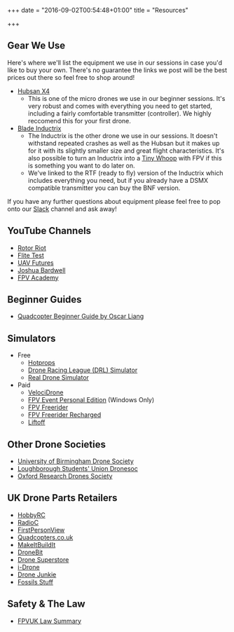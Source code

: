 +++
date = "2016-09-02T00:54:48+01:00"
title = "Resources"

+++

Gear We Use
-----------

Here's where we'll list the equipment we use in our sessions in case you'd like to buy your own. There's no guarantee
the links we post will be the best prices out there so feel free to shop around!

* [Hubsan X4](https://www.amazon.co.uk/gp/product/B009M1PO7W/ref=as_li_tl?ie=UTF8&camp=1634&creative=6738&creativeASIN=B009M1PO7W&linkCode=as2&tag=dron0cc-21)
    * This is one of the micro drones we use in our beginner sessions. It's very robust and comes with everything you need to get started, including a fairly
      comfortable transmitter (controller). We highly reccomend this for your first drone.
* [Blade Inductrix](http://www.sussex-model-centre.co.uk/shopexd.asp?id=53066)
    * The Inductrix is the other drone we use in our sessions. It doesn't withstand repeated crashes as well as the Hubsan
      but it makes up for it with its slightly smaller size and great flight characteristics. It's also possible to turn an
      Inductrix into a [Tiny Whoop](https://www.youtube.com/watch?v=D_yRN3Q2oM8) with FPV if this is something you want to do later on.
    * We've linked to the RTF (ready to fly) version of the Inductrix which includes everything you need, but if you already have a
      DSMX compatible transmitter you can buy the BNF version.

If you have any further questions about equipment please feel free to pop onto our [Slack](http://dronesoc.slack.com) channel and ask away!

YouTube Channels
----------------

* [Rotor Riot](https://www.youtube.com/channel/UCemG3VoNCmjP8ucHR2YY7hw)
* [Flite Test](https://www.youtube.com/user/flitetest)
* [UAV Futures](https://www.youtube.com/channel/UC3ioIOr3tH6Yz8qzr418R-g)
* [Joshua Bardwell](https://www.youtube.com/channel/UCX3eufnI7A2I7IkKHZn8KSQ)
* [FPV Academy](https://www.youtube.com/user/xLive2Fly)

Beginner Guides
---------------

* [Quadcopter Beginner Guide by Oscar Liang](https://oscarliang.com/quadcopter-tutorial-how-to-fly-drone/)

Simulators
----------

* Free
    * [Hotprops](http://hotprops-fpv-race.com/home/)
    * [Drone Racing League (DRL) Simulator](http://thedroneracingleague.com/simulator/)
    * [Real Drone Simulator](http://www.realdronesimulator.com)
* Paid
    * [VelociDrone](https://www.velocidrone.com)
    * [FPV Event Personal Edition](http://www.dronesimulation.co.uk/pilot.html) (Windows Only)
    * [FPV Freerider](https://fpv-freerider.itch.io/fpv-freerider)
    * [FPV Freerider Recharged](https://fpv-freerider.itch.io/fpv-freerider-recharged)
    * [Liftoff](http://store.steampowered.com/app/410340/)



Other Drone Societies
---------------------

* [University of Birmingham Drone Society](http://students.guild.bham.ac.uk/drone/)
* [Loughborough Students' Union Dronesoc](http://lsuds.misj.co.uk/index.php)
* [Oxford Research Drones Society](https://oxfordresearchdronessociety.wordpress.com)

UK Drone Parts Retailers
------------------------

* [HobbyRC](http://www.hobbyrc.co.uk)
* [RadioC](http://www.radioc.co.uk)
* [FirstPersonView](https://www.firstpersonview.co.uk)
* [Quadcopters.co.uk](http://www.quadcopters.co.uk)
* [MakeItBuildIt](http://makeitbuildit.co.uk)
* [DroneBit](https://www.dronebit.co.uk/)
* [Drone Superstore](https://www.dronesuperstore.co.uk)
* [i-Drone](https://www.dronesuperstore.co.uk)
* [Drone Junkie](http://www.dronejunkie.co.uk)
* [Fossils Stuff](https://www.fossilsstuff.com)

Safety & The Law
----------------

* [FPVUK Law Summary](http://www.fpvuk.org/fpv-law/)
